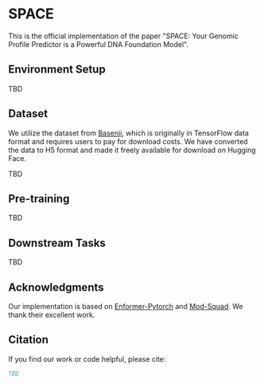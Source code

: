 # SPACE

This is the official implementation of the paper "SPACE: Your Genomic Profile Predictor is a Powerful DNA Foundation Model".

## Environment Setup

TBD

## Dataset

We utilize the dataset from [Basenji](https://console.cloud.google.com/storage/browser/basenji_barnyard), which is originally in TensorFlow data format and requires users to pay for download costs. We have converted the data to H5 format and made it freely available for download on Hugging Face.

TBD

## Pre-training

TBD

## Downstream Tasks

TBD

## Acknowledgments

Our implementation is based on [Enformer-Pytorch](https://github.com/lucidrains/enformer-pytorch) and [Mod-Squad](https://vis-www.cs.umass.edu/mod-squad). We thank their excellent work.

## Citation

If you find our work or code helpful, please cite:

```bibtex
TBD